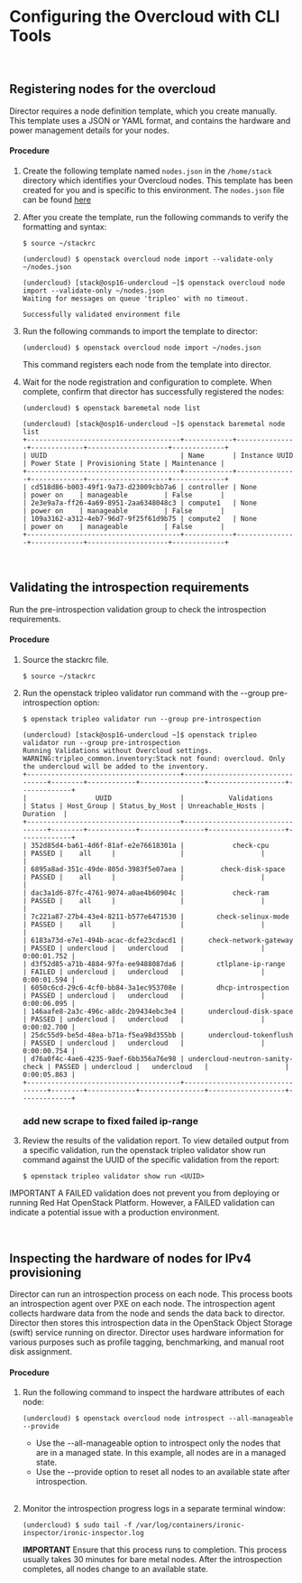
# Configuring the Overcloud with CLI Tools


<br/> 


## Registering nodes for the overcloud  

Director requires a node definition template, which you create manually. This template uses a JSON or YAML format, and contains the hardware and power management details for your nodes.

#### Procedure  

1. Create the following template named `nodes.json` in the `/home/stack` directory which identifies your Overcloud nodes. This template has been created for you and is specific to this environment.  The `nodes.json` file can be found [here](https://github.com/grmarxer/Openstack/tree/master/VCP_2.x_Build_Instructions/config_files/nodes.json)  


2. After you create the template, run the following commands to verify the formatting and syntax:  
    ```
    $ source ~/stackrc
    ```  
    ```
    (undercloud) $ openstack overcloud node import --validate-only ~/nodes.json
    ```  
    ```
    (undercloud) [stack@osp16-undercloud ~]$ openstack overcloud node import --validate-only ~/nodes.json
    Waiting for messages on queue 'tripleo' with no timeout.

    Successfully validated environment file
    ```  

3. Run the following commands to import the template to director:  
    ```
    (undercloud) $ openstack overcloud node import ~/nodes.json
    ```  

    This command registers each node from the template into director.  

4. Wait for the node registration and configuration to complete. When complete, confirm that director has successfully registered the nodes:  
    ```
    (undercloud) $ openstack baremetal node list
    ```  
    ```
    (undercloud) [stack@osp16-undercloud ~]$ openstack baremetal node list
    +--------------------------------------+------------+---------------+-------------+--------------------+-------------+
    | UUID                                 | Name       | Instance UUID | Power State | Provisioning State | Maintenance |
    +--------------------------------------+------------+---------------+-------------+--------------------+-------------+
    | cd518d86-b003-49f1-9a73-d23009cbb7a6 | controller | None          | power on    | manageable         | False       |
    | 2e3e9a7a-ff26-4a69-8951-2aa6348048c3 | compute1   | None          | power on    | manageable         | False       |
    | 109a3162-a312-4eb7-96d7-9f25f61d9b75 | compute2   | None          | power on    | manageable         | False       |
    +--------------------------------------+------------+---------------+-------------+--------------------+-------------+
    ```

<br/> 

## Validating the introspection requirements  

Run the pre-introspection validation group to check the introspection requirements.  

#### Procedure  

1. Source the stackrc file.  
    ```
    $ source ~/stackrc
    ```  

2. Run the openstack tripleo validator run command with the --group pre-introspection option:  
    ```
    $ openstack tripleo validator run --group pre-introspection
    ```  
    ```
    (undercloud) [stack@osp16-undercloud ~]$ openstack tripleo validator run --group pre-introspection
    Running Validations without Overcloud settings.
    WARNING:tripleo_common.inventory:Stack not found: overcloud. Only the undercloud will be added to the inventory.
    +--------------------------------------+---------------------------------+--------+------------+----------------+-------------------+-------------+
    |                 UUID                 |           Validations           | Status | Host_Group | Status_by_Host | Unreachable_Hosts |   Duration  |
    +--------------------------------------+---------------------------------+--------+------------+----------------+-------------------+-------------+
    | 352d85d4-ba61-4d6f-81af-e2e76618301a |            check-cpu            | PASSED |    all     |                |                   |             |
    | 6895a8ad-351c-49de-805d-3983f5e07aea |         check-disk-space        | PASSED |    all     |                |                   |             |
    | dac3a1d6-87fc-4761-9074-a0ae4b60904c |            check-ram            | PASSED |    all     |                |                   |             |
    | 7c221a87-27b4-43e4-8211-b577e6471530 |        check-selinux-mode       | PASSED |    all     |                |                   |             |
    | 6183a73d-e7e1-494b-acac-dcfe23cdacd1 |      check-network-gateway      | PASSED | undercloud |   undercloud   |                   | 0:00:01.752 |
    | d3f52d85-a71b-4884-97fa-ee9488087da6 |        ctlplane-ip-range        | FAILED | undercloud |   undercloud   |                   | 0:00:01.594 |
    | 6050c6cd-29c6-4cf0-bb84-3a1ec953708e |        dhcp-introspection       | PASSED | undercloud |   undercloud   |                   | 0:00:06.095 |
    | 146aafe8-2a3c-496c-a8dc-2b9434ebc3e4 |      undercloud-disk-space      | PASSED | undercloud |   undercloud   |                   | 0:00:02.700 |
    | 25dc55d9-be5d-48ea-b71a-f5ea98d355bb |      undercloud-tokenflush      | PASSED | undercloud |   undercloud   |                   | 0:00:00.754 |
    | d76a0f4c-4ae6-4235-9aef-6bb356a76e98 | undercloud-neutron-sanity-check | PASSED | undercloud |   undercloud   |                   | 0:00:05.863 |
    +--------------------------------------+---------------------------------+--------+------------+----------------+-------------------+-------------+
    ```  
    ### add new scrape  to fixed failed ip-range

3. Review the results of the validation report. To view detailed output from a specific validation, run the openstack tripleo validator show run command against the UUID of the specific validation from the report:  
    ```
    $ openstack tripleo validator show run <UUID>
    ```  

IMPORTANT
A FAILED validation does not prevent you from deploying or running Red Hat OpenStack Platform. However, a FAILED validation can indicate a potential issue with a production environment.  

<br/> 

## Inspecting the hardware of nodes for IPv4 provisioning  

Director can run an introspection process on each node. This process boots an introspection agent over PXE on each node. The introspection agent collects hardware data from the node and sends the data back to director. Director then stores this introspection data in the OpenStack Object Storage (swift) service running on director. Director uses hardware information for various purposes such as profile tagging, benchmarking, and manual root disk assignment.  

#### Procedure  

1. Run the following command to inspect the hardware attributes of each node:  
    ```
    (undercloud) $ openstack overcloud node introspect --all-manageable --provide
    ```  

    - Use the --all-manageable option to introspect only the nodes that are in a managed state. In this example, all nodes are in a managed state.  
    - Use the --provide option to reset all nodes to an available state after introspection.  
    <br/> 

2. Monitor the introspection progress logs in a separate terminal window:  
    ```
    (undercloud) $ sudo tail -f /var/log/containers/ironic-inspector/ironic-inspector.log
    ```  

    __IMPORTANT__ Ensure that this process runs to completion. This process usually takes 30 minutes for bare metal nodes.  After the introspection completes, all nodes change to an available state.

